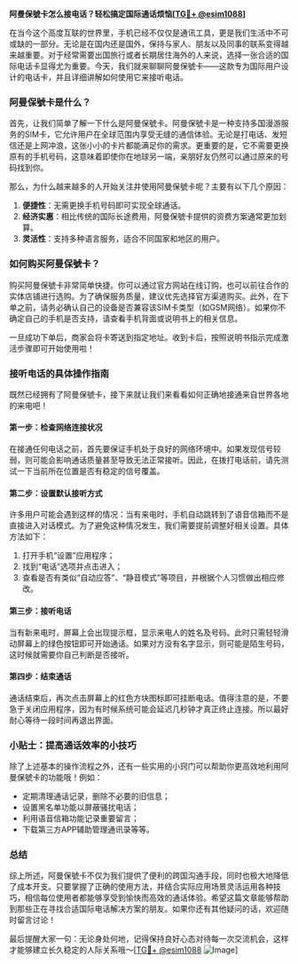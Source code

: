 **阿曼保號卡怎么接电话？轻松搞定国际通话烦恼[[TG💪+ @esim1088](https://t.me/s/esim1088)]**

在当今这个高度互联的世界里，手机已经不仅仅是通讯工具，更是我们生活中不可或缺的一部分。无论是在国内还是国外，保持与家人、朋友以及同事的联系变得越来越重要。对于经常需要出国旅行或者长期居住海外的人来说，选择一张合适的国际电话卡显得尤为重要。今天，我们就来聊聊阿曼保號卡——这款专为国际用户设计的电话卡，并且详细讲解如何使用它来接听电话。

### 阿曼保號卡是什么？

首先，让我们简单了解一下什么是阿曼保號卡。阿曼保號卡是一种支持多国漫游服务的SIM卡，它允许用户在全球范围内享受无缝的通信体验。无论是打电话、发短信还是上网冲浪，这张小小的卡片都能满足你的需求。更重要的是，它不需要更换原有的手机号码，这意味着即使你在地球另一端，亲朋好友仍然可以通过原来的号码找到你。

那么，为什么越来越多的人开始关注并使用阿曼保號卡呢？主要有以下几个原因：

1. **便捷性**：无需更换手机号码即可实现全球通话。
2. **经济实惠**：相比传统的国际长途费用，阿曼保號卡提供的资费方案通常更加划算。
3. **灵活性**：支持多种语言服务，适合不同国家和地区的用户。

### 如何购买阿曼保號卡？

购买阿曼保號卡非常简单快捷。你可以通过官方网站在线订购，也可以前往合作的实体店铺进行选购。为了确保服务质量，建议优先选择官方渠道购买。此外，在下单之前，请务必确认自己的设备是否兼容该SIM卡类型（如GSM网络）。如果你不确定自己的手机是否支持，请查看手机背面或说明书上的相关信息。

一旦成功下单后，商家会将卡寄送到指定地址。收到卡后，按照说明书指示完成激活步骤即可开始使用啦！

### 接听电话的具体操作指南

既然已经拥有了阿曼保號卡，接下来就让我们来看看如何正确地接通来自世界各地的来电吧！

#### 第一步：检查网络连接状况
在接通任何电话之前，首先要保证手机处于良好的网络环境中。如果发现信号较弱，则可能会影响通话质量甚至导致无法正常接听。因此，在拨打电话前，请先测试一下当前所在位置是否有稳定的信号覆盖。

#### 第二步：设置默认接听方式
许多用户可能会遇到这样的情况：当有来电时，手机自动跳转到了语音信箱而不是直接进入对话模式。为了避免这种情况发生，我们需要提前调整好相关设置。具体方法如下：
1. 打开手机“设置”应用程序；
2. 找到“电话”选项并点击进入；
3. 查看是否有类似“自动应答”、“静音模式”等项目，并根据个人习惯做出相应修改。

#### 第三步：接听电话
当有新来电时，屏幕上会出现提示框，显示来电人的姓名及号码。此时只需轻轻滑动屏幕上的绿色按钮即可开始通话。如果对方没有名字显示，则可能是陌生号码，这时候就需要你自己判断是否接听。

#### 第四步：结束通话
通话结束后，再次点击屏幕上的红色方块图标即可挂断电话。值得注意的是，不要急于关闭应用程序，因为有时候系统可能会延迟几秒钟才真正终止连接。所以最好耐心等待一段时间再退出界面。

### 小贴士：提高通话效率的小技巧

除了上述基本的操作流程之外，还有一些实用的小窍门可以帮助你更高效地利用阿曼保號卡的功能哦！例如：
- 定期清理通话记录，删除不必要的旧信息；
- 设置黑名单功能以屏蔽骚扰电话；
- 利用语音信箱功能记录重要留言；
- 下载第三方APP辅助管理通讯录等等。

### 总结

综上所述，阿曼保號卡不仅为我们提供了便利的跨国沟通手段，同时也极大地降低了成本开支。只要掌握了正确的使用方法，并结合实际应用场景灵活运用各种技巧，相信每位使用者都能够享受到愉快而高效的通话体验。希望这篇文章能够帮助到那些正在寻找合适国际电话解决方案的朋友。如果你还有其他疑问的话，欢迎随时留言讨论！

最后提醒大家一句：无论身处何地，记得保持良好心态对待每一次交流机会，这样才能够建立长久稳定的人际关系哦～[[TG💪+ @esim1088](https://t.me/s/esim1088) ![Image](https://i.postimg.cc/4NQfJmqS/Snipaste-2025-05-13-00-14-12.png)]